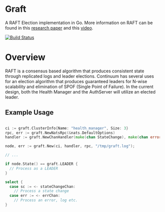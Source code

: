 Graft
=====

A RAFT Election implementation in Go. More information on RAFT can be found in this [research paper](https://ramcloud.stanford.edu/wiki/download/attachments/11370504/raft.pdf
) and this [video](http://www.youtube.com/watch?v=YbZ3zDzDnrw&list=WL20FE97C942825E1E).

[![Build Status](https://magnum.travis-ci.com/apcera/graft.png?token=UGjrGa8sFWGQcHSJeAvp)](https://magnum.travis-ci.com/apcera/graft)

Overview
=====

RAFT is a consensus based algorithm that produces consistent state through replicated logs and leader elections.
Continuum has several uses for an election algorithm that produces guaranteed leaders for N-wise scalability and
elimination of SPOF (Single Point of Failure). In the current design, both the Health Manager and the AuthServer
will utilize an elected leader.

## Example Usage

```go

ci := graft.ClusterInfo{Name: "health_manager", Size: 3}
rpc, err := graft.NewNatsRpc(&nats.DefaultOptions)
handler := graft.NewChanHandler(make(chan StateChange), make(chan error))

node, err := graft.New(ci, handler, rpc, "/tmp/graft.log");

// ...

if node.State() == graft.LEADER {
  // Process as a LEADER
}

select {
  case sc := <- stateChangeChan:
    // Process a state change
  case err := <- errChan:
    // Process an error, log etc.
}

```
